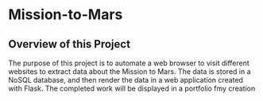 # Mission-to-Mars

## Overview of this Project

The purpose of this project is to automate a web browser to visit different websites to extract data about the Mission to Mars. The data is stored in a NoSQL database, and then render the data in a web application created with Flask. The completed work will be displayed in a portfolio fmy creation


